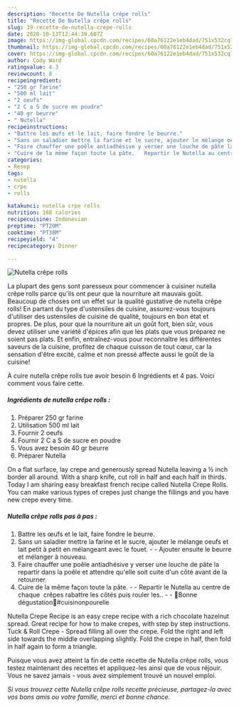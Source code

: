 ```yaml
---
description: "Recette De Nutella crêpe rolls"
title: "Recette De Nutella crêpe rolls"
slug: 39-recette-de-nutella-crepe-rolls
date: 2020-10-13T12:44:39.607Z
image: https://img-global.cpcdn.com/recipes/60a76122e1eb4dad/751x532cq70/nutella-crepe-rolls-photo-principale-de-la-recette.jpg
thumbnail: https://img-global.cpcdn.com/recipes/60a76122e1eb4dad/751x532cq70/nutella-crepe-rolls-photo-principale-de-la-recette.jpg
cover: https://img-global.cpcdn.com/recipes/60a76122e1eb4dad/751x532cq70/nutella-crepe-rolls-photo-principale-de-la-recette.jpg
author: Cody Ward
ratingvalue: 4.3
reviewcount: 8
recipeingredient:
- "250 gr farine"
- "500 ml lait"
- "2 oeufs"
- "2 C a S de sucre en poudre"
- "40 gr beurre"
- " Nutella"
recipeinstructions:
- "Battre les œufs et le lait, faire fondre le beurre."
- "Sans un saladier mettre la farine et le sucre, ajouter le mélange oeufs et lait petit à petit en mélangeant avec le fouet.  Ajouter ensuite le beurre et mélanger à nouveau."
- "Faire chauffer une poêle antiadhésive y verser une louche de pâte la repartir dans la poêle et attendre qu&#39;elle soit cuite d&#39;un côté avant de la retourner."
- "Cuire de la même façon toute la pâte.   Repartir le Nutella au centre de chaque  crêpes rabattre les côtés puis rouler les..  🌸Bonne dégustation🌸#cuisinonpourelle"
categories:
- Resep
tags:
- nutella
- crpe
- rolls

katakunci: nutella crpe rolls 
nutrition: 168 calories
recipecuisine: Indonesian
preptime: "PT20M"
cooktime: "PT38M"
recipeyield: "4"
recipecategory: Dinner

---
```



![Nutella crêpe rolls](https://img-global.cpcdn.com/recipes/60a76122e1eb4dad/751x532cq70/nutella-crepe-rolls-photo-principale-de-la-recette.jpg)

La plupart des gens sont paresseux pour commencer à cuisiner nutella crêpe rolls parce qu'ils ont peur que la nourriture ait mauvais goût. Beaucoup de choses ont un effet sur la qualité gustative de nutella crêpe rolls! En partant du type d'ustensiles de cuisine, assurez-vous toujours d'utiliser des ustensiles de cuisine de qualité, toujours en bon état et propres. De plus, pour que la nourriture ait un goût fort, bien sûr, vous devez utiliser une variété d'épices afin que les plats que vous préparez ne soient pas plats. Et enfin, entraînez-vous pour reconnaître les différentes saveurs de la cuisine, profitez de chaque cuisson de tout cœur, car la sensation d'être excité, calme et non pressé affecte aussi le goût de la cuisine!

<!--inarticleads1-->

À cuire nutella crêpe rolls tue avoir besoin 6 Ingrédients et 4 pas. Voici comment vous faire cette.

##### Ingrédients de nutella crêpe rolls :

1. Préparer 250 gr farine
1. Utilisation 500 ml lait
1. Fournir 2 oeufs
1. Fournir 2 C a S de sucre en poudre
1. Vous avez besoin 40 gr beurre
1. Préparer  Nutella


On a flat surface, lay crepe and generously spread Nutella leaving a ½ inch border all around. With a sharp knife, cut roll in half and each half in thirds. Today I am sharing easy breakfast french recipe called Nutella Crepe Rolls. You can make various types of crepes just change the fillings and you have new crepe every time. 

<!--inarticleads2-->

##### Nutella crêpe rolls pas à pas :

1. Battre les œufs et le lait, faire fondre le beurre.
1. Sans un saladier mettre la farine et le sucre, ajouter le mélange oeufs et lait petit à petit en mélangeant avec le fouet. -  - Ajouter ensuite le beurre et mélanger à nouveau.
1. Faire chauffer une poêle antiadhésive y verser une louche de pâte la repartir dans la poêle et attendre qu&#39;elle soit cuite d&#39;un côté avant de la retourner.
1. Cuire de la même façon toute la pâte.  -  - Repartir le Nutella au centre de chaque  crêpes rabattre les côtés puis rouler les.. -  - 🌸Bonne dégustation🌸#cuisinonpourelle


Nutella Crepe Recipe is an easy crepe recipe with a rich chocolate hazelnut spread. Great recipe for how to make crepes, with step by step instructions. Tuck &amp; Roll Crepe - Spread filling all over the crepe. Fold the right and left side towards the middle overlapping slightly. Fold the crepe in half, then fold in half again to form a triangle. 

<!--inarticleads1-->

<p>
Puisque vous avez atteint la fin de cette recette de Nutella crêpe rolls, vous testez maintenant des recettes et appliquez-les ainsi que de vous réjouir. Vous ne savez jamais - vous avez simplement trouvé un nouvel emploi.
</p>

<p>
<i>Si vous trouvez cette Nutella crêpe rolls recette précieuse, partagez-la avec vos bons amis ou votre famille, merci et bonne chance.</i>
</p>

